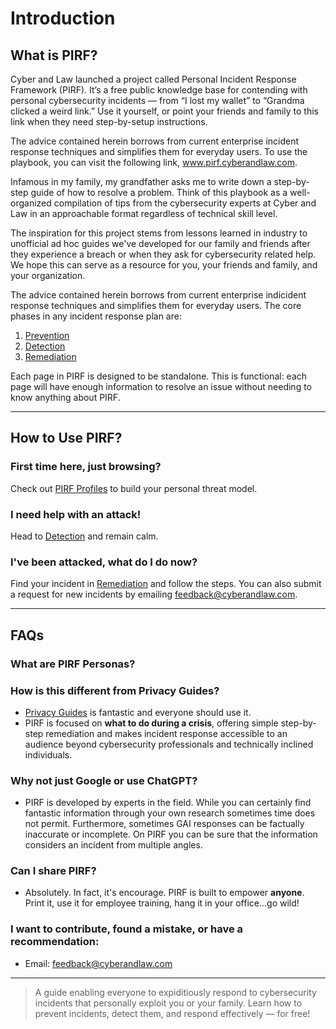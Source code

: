 # Introduction
## What is PIRF?

Cyber and Law launched a project called Personal Incident Response Framework (PIRF).  It’s a free public knowledge base for contending with personal cybersecurity incidents — from “I lost my wallet” to “Grandma clicked a weird link.” Use it yourself, or point your friends and family to this link when they need step-by-setup instructions.

The advice contained herein borrows from current enterprise incident response techniques and simplifies them for everyday users. To use the playbook, you can visit the following link, www.pirf.cyberandlaw.com.

Infamous in my family, my grandfather asks me to write down a step-by-step guide of how to resolve a problem. Think of this playbook as a well-organized compilation of tips from the cybersecurity experts at Cyber and Law in an approachable format regardless of technical skill level.

The inspiration for this project stems from lessons learned in industry to unofficial ad hoc guides we've developed for our family and friends after they experience a breach or when they ask for cybersecurity related help. We hope this can serve as a resource for you, your friends and family, and your organization.

The advice contained herein borrows from current enterprise indicident response techniques and simplifies them for everyday users. The core phases in any incident response plan are:

1. [Prevention](framework/prevention/prevention.md)  
2. [Detection](framework/detection/detection.md)  
3. [Remediation](framework/remediation/remediation.md)

Each page in PIRF is designed to be standalone. This is functional: each page will have enough information to resolve an issue without needing to know anything about PIRF.

---

## How to Use PIRF?

### First time here, just browsing?  
Check out [PIRF Profiles](pirf-profiles.md) to build your personal threat model.

### I need help with an attack!  
Head to [Detection](framework/detection/detection.md) and remain calm.

### I've been attacked, what do I do now?  
Find your incident in [Remediation](framework/remediation/remediation.md) and follow the steps. You can also submit a request for new incidents by emailing feedback@cyberandlaw.com.

---

## FAQs

### What are PIRF Personas?

### How is this different from Privacy Guides?
- [Privacy Guides](https://www.privacyguides.org) is fantastic and everyone should use it.
- PIRF is focused on **what to do during a crisis**, offering simple step-by-step remediation and makes incident response accessible to an audience beyond cybersecurity professionals and technically inclined individuals.

### Why not just Google or use ChatGPT?
- PIRF is developed by experts in the field. While you can certainly find fantastic information through your own research sometimes time does not permit. Furthermore, sometimes GAI responses can be factually inaccurate or incomplete. On PIRF you can be sure that the information considers an incident from multiple angles.

### Can I share PIRF?
- Absolutely. In fact, it's encourage. PIRF is built to empower **anyone**. Print it, use it for employee training, hang it in your office...go wild!

### I want to contribute, found a mistake, or have a recommendation:
- Email: [feedback@cyberandlaw.com](mailto:feedback@cyberandlaw.com)

---

> A guide enabling everyone to expiditiously respond to cybersecurity incidents that personally exploit you or your family. Learn how to prevent incidents, detect them, and respond effectively — for free!
